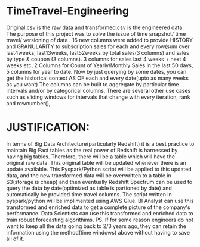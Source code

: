 # TimeTravel-Engineering
Original.csv is the raw data and transformed.csv is the engineered data.
The purpose of this project was to solve the issue of time snapshot/ time travel/ versioning of data .
16 new columns were added to provide HISTORY and GRANULARITY to subscription sales for each and every row(sum over last4weeks, last13weeks, last52weeks by total sales(3 columns) and sales by type & coupon (3 columns). 3 columns for sales last 4 weeks + next 4 weeks etc, 2 Columns for Count of Yearly/Monthly Sales in the last 50 days, 5 columns for year to date. 
Now by just querying by some dates, you can get the historical context AS OF each and every date(upto as many weeks as you want)
 The columns can be built to aggregate by particular time intervals and/or by categorical columns. There are several other use cases such as sliding windows for intervals that change with every iteration, rank and rownumber(), 
# JUSTIFICATION:
 In terms of Big Data Architecture(particularly Redshift) it is a best practice to maintain Big Fact tables as the real power of Redshift is harnessed by having big tables. Therefore, there will be a table which will have the original raw data. This original table will be updated whenever there is an update available. This Pyspark/Python script will be applied to this updated data, and the new transformed data will be overwritten to a table in S3(storage is cheap) and then eventually Redshift Spectrum can be used to query the data by date(optimized as table is partioned by date) and automatically be provided time travel columns. 
 The script written in pyspark/python will be implimented using AWS Glue. 
 BI Analyst can use this transformed and enriched data to get a complete picture of the company's performance.
 Data Scientists can use this transformed and enriched data to train robust forecasting algorithims. 
PS. If for some reason engineers do not want to keep all the data going back to 2/3 years ago, they can retain the information using the method(time windows) above without having to save all of it. 
